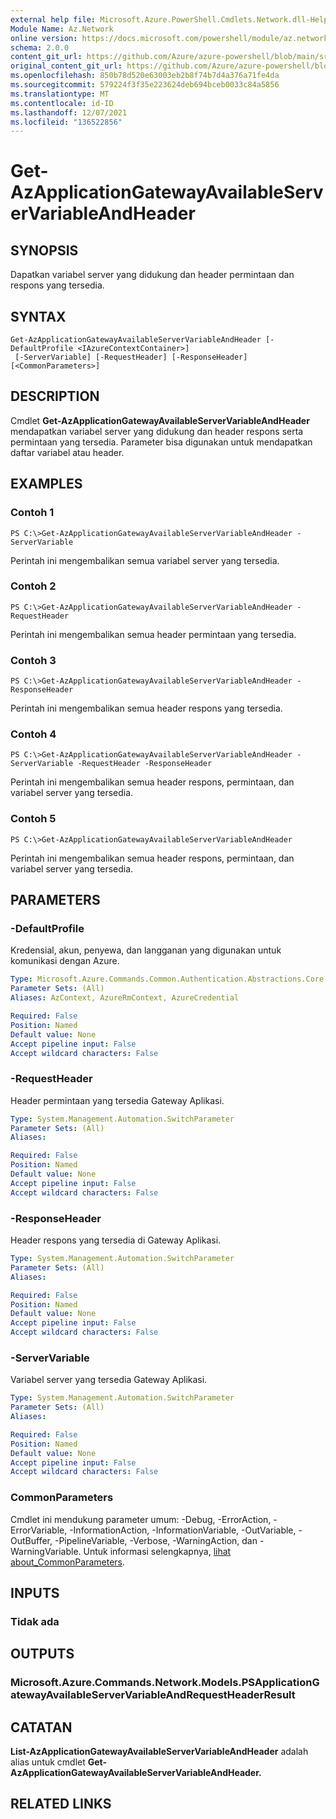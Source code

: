 ```yaml
---
external help file: Microsoft.Azure.PowerShell.Cmdlets.Network.dll-Help.xml
Module Name: Az.Network
online version: https://docs.microsoft.com/powershell/module/az.network/get-azapplicationgatewayavailableservervariableandheader
schema: 2.0.0
content_git_url: https://github.com/Azure/azure-powershell/blob/main/src/Network/Network/help/Get-AzApplicationGatewayAvailableServerVariableAndHeader.md
original_content_git_url: https://github.com/Azure/azure-powershell/blob/main/src/Network/Network/help/Get-AzApplicationGatewayAvailableServerVariableAndHeader.md
ms.openlocfilehash: 850b78d520e63003eb2b8f74b7d4a376a71fe4da
ms.sourcegitcommit: 579224f3f35e223624deb694bceb0033c84a5856
ms.translationtype: MT
ms.contentlocale: id-ID
ms.lasthandoff: 12/07/2021
ms.locfileid: "136522856"
---
```

# Get-AzApplicationGatewayAvailableServerVariableAndHeader

## SYNOPSIS
Dapatkan variabel server yang didukung dan header permintaan dan respons yang tersedia.

## SYNTAX

```
Get-AzApplicationGatewayAvailableServerVariableAndHeader [-DefaultProfile <IAzureContextContainer>]
 [-ServerVariable] [-RequestHeader] [-ResponseHeader] [<CommonParameters>]
```

## DESCRIPTION
Cmdlet **Get-AzApplicationGatewayAvailableServerVariableAndHeader** mendapatkan variabel server yang didukung dan header respons serta permintaan yang tersedia. Parameter bisa digunakan untuk mendapatkan daftar variabel atau header.

## EXAMPLES

### Contoh 1
```
PS C:\>Get-AzApplicationGatewayAvailableServerVariableAndHeader -ServerVariable
```

Perintah ini mengembalikan semua variabel server yang tersedia.

### Contoh 2
```
PS C:\>Get-AzApplicationGatewayAvailableServerVariableAndHeader -RequestHeader
```

Perintah ini mengembalikan semua header permintaan yang tersedia.

### Contoh 3
```
PS C:\>Get-AzApplicationGatewayAvailableServerVariableAndHeader -ResponseHeader
```

Perintah ini mengembalikan semua header respons yang tersedia.

### Contoh 4
```
PS C:\>Get-AzApplicationGatewayAvailableServerVariableAndHeader - ServerVariable -RequestHeader -ResponseHeader
```

Perintah ini mengembalikan semua header respons, permintaan, dan variabel server yang tersedia.

### Contoh 5
```
PS C:\>Get-AzApplicationGatewayAvailableServerVariableAndHeader
```

Perintah ini mengembalikan semua header respons, permintaan, dan variabel server yang tersedia.

## PARAMETERS

### -DefaultProfile
Kredensial, akun, penyewa, dan langganan yang digunakan untuk komunikasi dengan Azure.

```yaml
Type: Microsoft.Azure.Commands.Common.Authentication.Abstractions.Core.IAzureContextContainer
Parameter Sets: (All)
Aliases: AzContext, AzureRmContext, AzureCredential

Required: False
Position: Named
Default value: None
Accept pipeline input: False
Accept wildcard characters: False
```

### -RequestHeader
Header permintaan yang tersedia Gateway Aplikasi.

```yaml
Type: System.Management.Automation.SwitchParameter
Parameter Sets: (All)
Aliases:

Required: False
Position: Named
Default value: None
Accept pipeline input: False
Accept wildcard characters: False
```

### -ResponseHeader
Header respons yang tersedia di Gateway Aplikasi.

```yaml
Type: System.Management.Automation.SwitchParameter
Parameter Sets: (All)
Aliases:

Required: False
Position: Named
Default value: None
Accept pipeline input: False
Accept wildcard characters: False
```

### -ServerVariable
Variabel server yang tersedia Gateway Aplikasi.

```yaml
Type: System.Management.Automation.SwitchParameter
Parameter Sets: (All)
Aliases:

Required: False
Position: Named
Default value: None
Accept pipeline input: False
Accept wildcard characters: False
```

### CommonParameters
Cmdlet ini mendukung parameter umum: -Debug, -ErrorAction, -ErrorVariable, -InformationAction, -InformationVariable, -OutVariable, -OutBuffer, -PipelineVariable, -Verbose, -WarningAction, dan -WarningVariable. Untuk informasi selengkapnya, [lihat about_CommonParameters](http://go.microsoft.com/fwlink/?LinkID=113216).

## INPUTS

### Tidak ada

## OUTPUTS

### Microsoft.Azure.Commands.Network.Models.PSApplicationGatewayAvailableServerVariableAndRequestHeaderResult

## CATATAN
**List-AzApplicationGatewayAvailableServerVariableAndHeader** adalah alias untuk cmdlet **Get-AzApplicationGatewayAvailableServerVariableAndHeader.**

## RELATED LINKS
